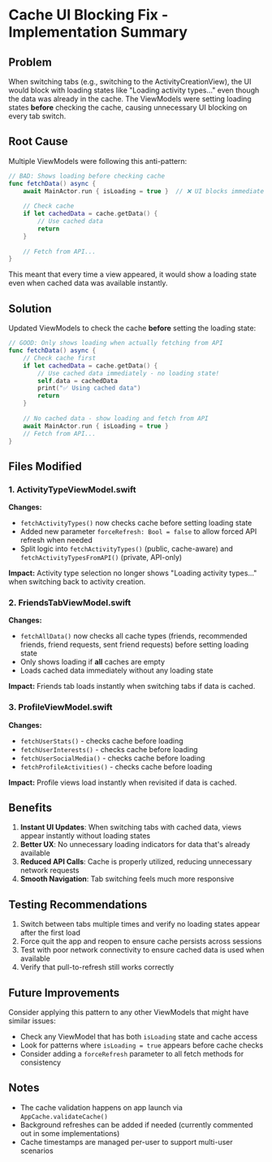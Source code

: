 # Cache UI Blocking Fix - Implementation Summary

## Problem
When switching tabs (e.g., switching to the ActivityCreationView), the UI would block with loading states like "Loading activity types..." even though the data was already in the cache. The ViewModels were setting loading states **before** checking the cache, causing unnecessary UI blocking on every tab switch.

## Root Cause
Multiple ViewModels were following this anti-pattern:

```swift
// BAD: Shows loading before checking cache
func fetchData() async {
    await MainActor.run { isLoading = true }  // ❌ UI blocks immediately
    
    // Check cache
    if let cachedData = cache.getData() {
        // Use cached data
        return
    }
    
    // Fetch from API...
}
```

This meant that every time a view appeared, it would show a loading state even when cached data was available instantly.

## Solution
Updated ViewModels to check the cache **before** setting the loading state:

```swift
// GOOD: Only shows loading when actually fetching from API
func fetchData() async {
    // Check cache first
    if let cachedData = cache.getData() {
        // Use cached data immediately - no loading state!
        self.data = cachedData
        print("✅ Using cached data")
        return
    }
    
    // No cached data - show loading and fetch from API
    await MainActor.run { isLoading = true }
    // Fetch from API...
}
```

## Files Modified

### 1. ActivityTypeViewModel.swift
**Changes:**
- `fetchActivityTypes()` now checks cache before setting loading state
- Added new parameter `forceRefresh: Bool = false` to allow forced API refresh when needed
- Split logic into `fetchActivityTypes()` (public, cache-aware) and `fetchActivityTypesFromAPI()` (private, API-only)

**Impact:** Activity type selection no longer shows "Loading activity types..." when switching back to activity creation.

### 2. FriendsTabViewModel.swift
**Changes:**
- `fetchAllData()` now checks all cache types (friends, recommended friends, friend requests, sent friend requests) before setting loading state
- Only shows loading if **all** caches are empty
- Loads cached data immediately without any loading state

**Impact:** Friends tab loads instantly when switching tabs if data is cached.

### 3. ProfileViewModel.swift
**Changes:**
- `fetchUserStats()` - checks cache before loading
- `fetchUserInterests()` - checks cache before loading
- `fetchUserSocialMedia()` - checks cache before loading
- `fetchProfileActivities()` - checks cache before loading

**Impact:** Profile views load instantly when revisited if data is cached.

## Benefits

1. **Instant UI Updates**: When switching tabs with cached data, views appear instantly without loading states
2. **Better UX**: No unnecessary loading indicators for data that's already available
3. **Reduced API Calls**: Cache is properly utilized, reducing unnecessary network requests
4. **Smooth Navigation**: Tab switching feels much more responsive

## Testing Recommendations

1. Switch between tabs multiple times and verify no loading states appear after the first load
2. Force quit the app and reopen to ensure cache persists across sessions
3. Test with poor network connectivity to ensure cached data is used when available
4. Verify that pull-to-refresh still works correctly

## Future Improvements

Consider applying this pattern to any other ViewModels that might have similar issues:
- Check any ViewModel that has both `isLoading` state and cache access
- Look for patterns where `isLoading = true` appears before cache checks
- Consider adding a `forceRefresh` parameter to all fetch methods for consistency

## Notes

- The cache validation happens on app launch via `AppCache.validateCache()`
- Background refreshes can be added if needed (currently commented out in some implementations)
- Cache timestamps are managed per-user to support multi-user scenarios


